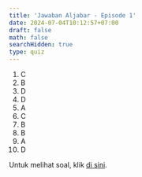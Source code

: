 ```yaml
---
title: 'Jawaban Aljabar - Episode 1'
date: 2024-07-04T10:12:57+07:00
draft: false
math: false
searchHidden: true
type: quiz
---
```


1. C
2. B
3. D
4. D
5. A 
6. C
7. B
8. B
9. A
10. D


Untuk melihat soal, klik [di sini](/id/mahad_exercises/aljabbar-eps-1/).
